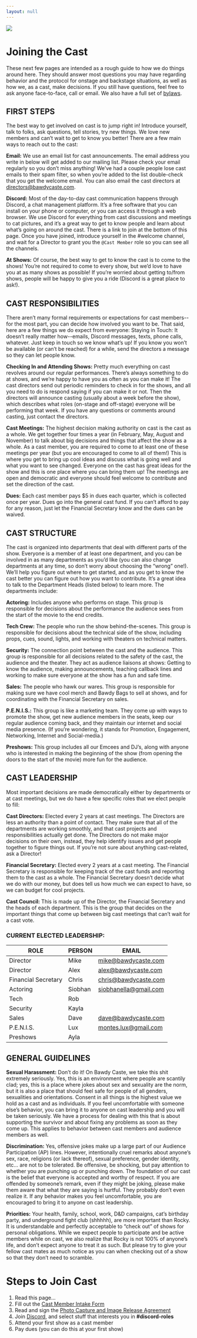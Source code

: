 ```yaml
---
layout: null
---
```

![](https://storage.googleapis.com/cdn.bawdycaste.com/images/rainbow%20name_v2.png)

# Joining the Cast

These next few pages are intended as a rough guide to how we do things around here. 
They should answer most questions you may have regarding behavior and the protocol for onstage and backstage situations, as well as how we, as a cast, make decisions. 
If you still have questions, feel free to ask anyone face-to-face, call or email. We also have a full set of [bylaws](https://bylaws.bawdycaste.com).

## FIRST STEPS

The best way to get involved on cast is to jump right in! Introduce yourself, talk to folks, ask questions, tell stories, try new things. We love new members and can’t wait to get to know you better! There are a few main ways to reach out to the cast:  

**Email:** We use an email list for cast announcements. The email address you write in below will get added to our mailing list. Please check your email regularly so you don’t miss anything! We’ve had a couple people lose cast emails to their spam filter, so when you’re added to the list double-check that you get the welcome email. You can also email the cast directors at [directors@bawdycaste.com](mailto:directors@bawdycaste.com).

**Discord:** Most of the day-to-day cast communication happens through Discord, a chat management platform. It’s a free software that you can install on your phone or computer, or you can access it through a web browser. We use Discord for everything from cast discussions and meetings to cat pictures, and it’s a great way to get to know people and learn about what’s going on around the cast. There is a link to join at the bottom of this page. Once you have joined, introduce yourself in the #welcome channel, and wait for a Director to grant you the `@Cast Member` role so you can see all the channels.

**At Shows:** Of course, the best way to get to know the cast is to come to the shows! You’re not required to come to every show, but we’d love to have you at as many shows as possible! If you’re worried about getting to/from shows, people will be happy to give you a ride (Discord is a great place to ask!).

## CAST RESPONSIBILITIES

There aren’t many formal requirements or expectations for cast members--for the most part, you can decide how involved you want to be. That said, here are a few things we do expect from everyone:
Staying in Touch: It doesn’t really matter how--emails, Discord messages, texts, phone calls, whatever. Just keep in touch so we know what’s up! If you know you won’t be available (or can’t be reached) for a while, send the directors a message so they can let people know.

**Checking In and Attending Shows:** Pretty much everything on cast revolves around our regular performances. There’s always something to do at shows, and we’re happy to have you as often as you can make it! The cast directors send out periodic reminders to check in for the shows, and all you need to do is respond saying if you can make it or not. Then the directors will announce casting (usually about a week before the show), which describes what roles (on-stage and off-stage) everyone will be performing that week. If you have any questions or comments around casting, just contact the directors.

**Cast Meetings:** The highest decision making authority on cast is the cast as a whole. We get together four times a year (in February, May, August and November) to talk about big decisions and things that affect the show as a whole. As a cast member, you are required to come to at least one of these meetings per year (but you are encouraged to come to all of them!)  This is where you get to bring up cool ideas and discuss what is going well and what you want to see changed. Everyone on the cast has great ideas for the show and this is one place where you can bring them up!  The meetings are open and democratic and everyone should feel welcome to contribute and set the direction of the cast.

**Dues:** Each cast member pays $5 in dues each quarter, which is collected once per year. Dues go into the general cast fund. If you can’t afford to pay for any reason, just let the Financial Secretary know and the dues can be waived.

## CAST STRUCTURE

The cast is organized into departments that deal with different parts of the show. Everyone is a member of at least one department, and you can be involved in as many departments as you’d like (you can also change departments at any time, so don’t worry about choosing the “wrong” one!). We’ll help you figure out where to get started, and as you get to know the cast better you can figure out how you want to contribute. It’s a great idea to talk to the Department Heads (listed below) to learn more. The departments include:

**Actoring:** Includes anyone who performs on stage.  This group is responsible for decisions about the performance the audience sees from the start of the movie to the end credits.

**Tech Crew:** The people who run the show behind-the-scenes. This group is responsible for decisions about the technical side of the show, including props, cues, sound, lights, and working with theaters on technical matters.

**Security:** The connection point between the cast and the audience. This group is responsible for all decisions related to the safety of the cast, the audience and the theater. They act as audience liaisons at shows: Getting to know the audience, making announcements, teaching callback lines and working to make sure everyone at the show has a fun and safe time.  

**Sales:** The people who hawk our wares.  This group is responsible for making sure we have cool merch and Bawdy Bags to sell at shows, and for coordinating with the Financial Secretary on sales.  

**P.E.N.I.S.:** This group is like a marketing team. They come up with ways to promote the show, get new audience members in the seats, keep our regular audience coming back, and they maintain our internet and social media presence.  (If you’re wondering, it stands for Promotion, Engagement, Networking, Internet and Social-media.)

**Preshows:** This group includes all our Emcees and DJ’s, along with anyone who is interested in making the beginning of the show (from opening the doors to the start of the movie) more fun for the audience.

## CAST LEADERSHIP

Most important decisions are made democratically either by departments or at cast meetings, but we do have a few specific roles that we elect people to fill:  

**Cast Directors:** Elected every 2 years at cast meetings.  The Directors are less an authority than a point of contact. They make sure that all of the departments are working smoothly, and that cast projects and responsibilities actually get done.  The Directors do not make major decisions on their own, instead, they help identify issues and get people together to figure things out. If you’re not sure about anything cast-related, ask a Director!

**Financial Secretary:** Elected every 2 years at a cast meeting.  The Financial Secretary is responsible for keeping track of the cast funds and reporting them to the cast as a whole. The Financial Secretary doesn’t decide what we do with our money, but does tell us how much we can expect to have, so we can budget for cool projects.  

**Cast Council:** This is made up of the Director, the Financial Secretary and the heads of each department.  This is the group that decides on the important things that come up between big cast meetings that can’t wait for a cast vote.  

### CURRENT ELECTED LEADERSHIP:

| ROLE | PERSON | EMAIL |
| ---- | ------ | ----- |
| Director | Mike | mike@bawdycaste.com |
| Director | Alex | alex@bawdycaste.com |
| Financial Secretary | Chris | chris@bawdycaste.com |
| Actoring | Siobhan | siobhanella@gmail.com |
| Tech | Rob | |
| Security | Kayla | |
| ​Sales | Dave | dave@bawdycaste.com |
| P.E.N.I.S. | Lux | montes.lux@gmail.com |
| Preshows | Ayla | |

## GENERAL GUIDELINES

**Sexual Harassment:** Don’t do it! On Bawdy Caste, we take this shit extremely seriously.  Yes, this is an environment where people are scantily clad; yes, this is a place where jokes about sex and sexuality are the norm, but it is also a place that should feel safe for people of all genders, sexualities and orientations.  Consent in all things is the highest value we hold as a cast and as individuals.  If you feel uncomfortable with someone else’s behavior, you can bring it to anyone on cast leadership and you will be taken seriously.  We have a process for dealing with this that is about supporting the survivor and about fixing any problems as soon as they come up.  This applies to behavior between cast members and audience members as well.  

**Discrimination​:**  Yes, offensive jokes make up a large part of our Audience Participation (AP) lines. However, intentionally cruel remarks about anyone’s sex, race, religions (or lack thereof), sexual preference, gender identity, etc… are not to be tolerated. Be offensive, be shocking, but pay attention to whether you are punching up or punching down.  The foundation of our cast is the belief that everyone is accepted and worthy of respect. If you are offended by someone’s remark, even if they might be joking, please make them aware that what they are saying is hurtful. They probably don’t even realize it. If any behavior makes you feel uncomfortable, you are encouraged to bring it to anyone on cast leadership.  

**Priorities:** Your health, family, school, work, D&D campaigns, cat’s birthday party, and underground fight club (shhhhh), are more important than Rocky. It is understandable and perfectly acceptable to “check out” of shows for personal obligations. While we expect people to participate and be active members while on cast, we also realize that Rocky is not 100% of anyone’s life, and don’t expect anyone to treat it as such. But please try to give your fellow cast mates as much notice as you can when checking out of a show so that they don’t need to scramble.  

# Steps to Join Cast

1. Read this page...
2. Fill out the [Cast Member Intake Form](https://docs.google.com/forms/d/e/1FAIpQLSeL46Dg3M8Vd9IROYPFJlsngS9UZrGCqXzswnIopG9wEK5hTQ/viewform?usp=sf_link)
3. Read and sign the [Photo Capture and Image Release Agreement](https://forms.gle/ohp5m42qWdFJBpwr5)
4. Join [Discord](https://discord.gg/a7HgFtgTxD), and select stuff that interests you in **#discord-roles**
5. Attend your first show as a cast member
6. Pay dues (you can do this at your first show)
